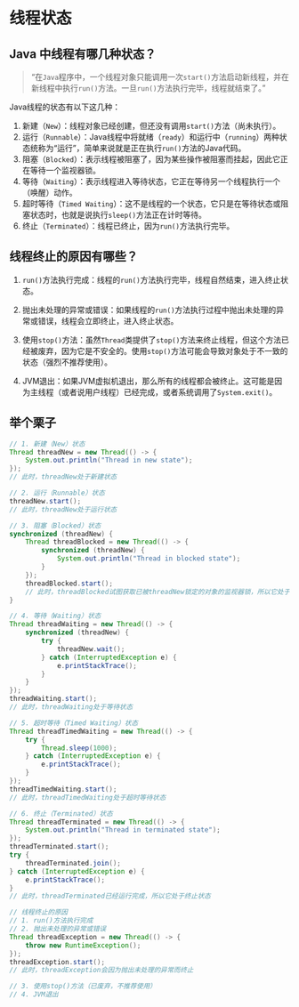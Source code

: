 # 线程状态

## Java 中线程有哪几种状态？

> “在`Java`程序中，一个线程对象只能调用一次`start()`方法启动新线程，并在新线程中执行`run()`方法。一旦`run()`方法执行完毕，线程就结束了。”

Java线程的状态有以下这几种：

1. 新建（`New`）：线程对象已经创建，但还没有调用`start()`方法（尚未执行）。
2. 运行（`Runnable`）：Java线程中将就绪（`ready`）和运行中（`running`）两种状态统称为“运行”，简单来说就是正在执行`run()`方法的Java代码。
3. 阻塞（`Blocked`）：表示线程被阻塞了，因为某些操作被阻塞而挂起，因此它正在等待一个监视器锁。
4. 等待（`Waiting`）：表示线程进入等待状态，它正在等待另一个线程执行一个（唤醒）动作。
5. 超时等待（`Timed Waiting`）：这不是线程的一个状态，它只是在等待状态或阻塞状态时，也就是说执行`sleep()`方法正在计时等待。
6. 终止（`Terminated`）：线程已终止，因为`run()`方法执行完毕。

## 线程终止的原因有哪些？

1. `run()`方法执行完成：线程的`run()`方法执行完毕，线程自然结束，进入终止状态。

2. 抛出未处理的异常或错误：如果线程的`run()`方法执行过程中抛出未处理的异常或错误，线程会立即终止，进入终止状态。

3. 使用`stop()`方法：虽然`Thread`类提供了`stop()`方法来终止线程，但这个方法已经被废弃，因为它是不安全的。使用`stop()`方法可能会导致对象处于不一致的状态（强烈不推荐使用）。

4. JVM退出：如果JVM虚拟机退出，那么所有的线程都会被终止。这可能是因为主线程（或者说用户线程）已经完成，或者系统调用了`System.exit()`。

## 举个栗子

```java
// 1. 新建（New）状态
Thread threadNew = new Thread(() -> {
    System.out.println("Thread in new state");
});
// 此时，threadNew处于新建状态

// 2. 运行（Runnable）状态
threadNew.start();
// 此时，threadNew处于运行状态

// 3. 阻塞（Blocked）状态
synchronized (threadNew) {
    Thread threadBlocked = new Thread(() -> {
        synchronized (threadNew) {
            System.out.println("Thread in blocked state");
        }
    });
    threadBlocked.start();
    // 此时，threadBlocked试图获取已被threadNew锁定的对象的监视器锁，所以它处于阻塞状态
}

// 4. 等待（Waiting）状态
Thread threadWaiting = new Thread(() -> {
    synchronized (threadNew) {
        try {
            threadNew.wait();
        } catch (InterruptedException e) {
            e.printStackTrace();
        }
    }
});
threadWaiting.start();
// 此时，threadWaiting处于等待状态

// 5. 超时等待（Timed Waiting）状态
Thread threadTimedWaiting = new Thread(() -> {
    try {
        Thread.sleep(1000);
    } catch (InterruptedException e) {
        e.printStackTrace();
    }
});
threadTimedWaiting.start();
// 此时，threadTimedWaiting处于超时等待状态

// 6. 终止（Terminated）状态
Thread threadTerminated = new Thread(() -> {
    System.out.println("Thread in terminated state");
});
threadTerminated.start();
try {
    threadTerminated.join();
} catch (InterruptedException e) {
    e.printStackTrace();
}
// 此时，threadTerminated已经运行完成，所以它处于终止状态

// 线程终止的原因
// 1. run()方法执行完成
// 2. 抛出未处理的异常或错误
Thread threadException = new Thread(() -> {
    throw new RuntimeException();
});
threadException.start();
// 此时，threadException会因为抛出未处理的异常而终止

// 3. 使用stop()方法（已废弃，不推荐使用）
// 4. JVM退出
```